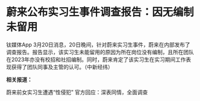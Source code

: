 # 蔚来公布实习生事件调查报告：因无编制未留用

钛媒体App
3月20日消息，20日晚间，针对蔚来实习生事件，蔚来在内部发布了调查报告。报告显示，该实习生未能留用的原因为所在岗位没有编制，且所在团队在2023年亦没有校招和社招编制。同时，蔚来肯定了该实习生在实习期间工作表现获得了团队同事及主管的认可。（中新经纬）

**相关报道：**

蔚来前女实习生遭遇“性侵犯” 官方回应：深表同情，全面调查

